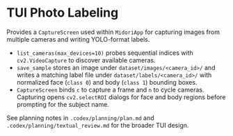 # TUI Photo Labeling

Provides a `CaptureScreen` used within `MidoriApp` for capturing images
from multiple cameras and writing YOLO-format labels.

- `list_cameras(max_devices=10)` probes sequential indices with
  `cv2.VideoCapture` to discover available cameras.
- `save_sample` stores an image under
  `dataset/images/<camera_id>/` and writes a matching label file under
  `dataset/labels/<camera_id>/` with normalized face (`class 0`) and body
  (`class 1`) bounding boxes.
- `CaptureScreen` binds `c` to capture a frame and `n` to cycle cameras.
  Capturing opens `cv2.selectROI` dialogs for face and body regions
  before prompting for the subject name.

See planning notes in `.codex/planning/plan.md` and
`.codex/planning/textual_review.md` for the broader TUI design.
